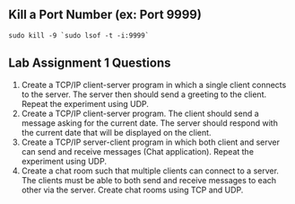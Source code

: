 ## Kill a Port Number (ex: Port 9999)
    sudo kill -9 `sudo lsof -t -i:9999`

## Lab Assignment 1 Questions

1) Create a TCP/IP client-server program in which a single client connects to the server. The server then should send a greeting to the client. Repeat the experiment using UDP.
2) Create a TCP/IP client-server program. The client should send a message asking for the current date. The server should respond with the current date that will be displayed on the client.
3) Create a TCP/IP server-client program in which both client and server can send and receive messages (Chat application). Repeat the experiment using UDP.
4) Create a chat room such that multiple clients can connect to a server. The clients must be able to both send and receive messages to each other via the server. Create chat rooms using TCP and UDP.
